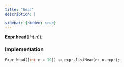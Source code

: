 ```yaml
---
title: "head"
description: |

sidebar: {hidden: true}
---
```

<span class="dart-code"><strong>[Expr] head</strong>([<i><span class="nobr">int n</span></i>]);</span>


### Implementation
```dart
Expr head([int n = 10]) => expr.listHead(n: n.expr);
```

[Expr]: /reference/classes/expr/